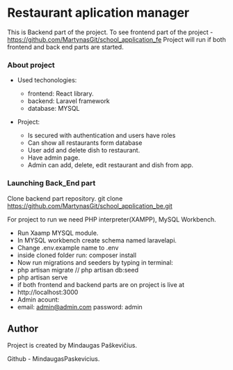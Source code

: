 # Restaurant aplication manager

This is Backend part of the project.
To see frontend part of the project - https://github.com/MartynasGit/school_application_fe
Project will run if both frontend and back end parts are started.

### About project

* Used techonologies:
    - frontend: React library.
    - backend: Laravel framework
    - database: MYSQL

* Project:
    - Is secured with authentication and users have roles
    - Can show all restaurants form database
    - User add and delete dish to restaurant.
    - Have admin page.
    - Admin can add, delete, edit restaurant and dish from app.

### Launching Back_End part

Clone backend part repository.
git clone https://github.com/MartynasGit/school_application_be.git

For project to run we need PHP interpreter(XAMPP), MySQL Workbench.
- Run Xaamp MYSQL module.
- In MYSQL workbench create schema named laravelapi.
- Change .env.example name to .env
- inside cloned folder run: composer install
- Now run migrations and seeders by typing in terminal:
- php artisan migrate  // php artisan db:seed
- php artisan serve
- if both frontend and backend parts are on project is live at
- http://localhost:3000
- Admin acount:
-  email: admin@admin.com password: admin


## Author

Project is created by Mindaugas Paškevičius.

Github - MindaugasPaskevicius.

